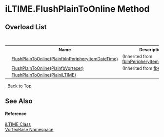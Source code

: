 # iLTIME.FlushPlainToOnline Method 
 


## Overload List
&nbsp;<table><tr><th></th><th>Name</th><th>Description</th></tr><tr><td>![Public method](media/pubmethod.gif "Public method")</td><td><a href="M_VortexBase_fbInPeripheryItemDateTime_FlushPlainToOnline.md">FlushPlainToOnline(PlainfbInPeripheryItemDateTime)</a></td><td> (Inherited from <a href="T_VortexBase_fbInPeripheryItemDateTime.md">fbInPeripheryItemDateTime</a>.)</td></tr><tr><td>![Public method](media/pubmethod.gif "Public method")</td><td><a href="M_VortexBase_fbVortexer_FlushPlainToOnline.md">FlushPlainToOnline(PlainfbVortexer)</a></td><td> (Inherited from <a href="T_VortexBase_fbVortexer.md">fbVortexer</a>.)</td></tr><tr><td>![Public method](media/pubmethod.gif "Public method")</td><td><a href="M_VortexBase_iLTIME_FlushPlainToOnline.md">FlushPlainToOnline(PlainiLTIME)</a></td><td /></tr></table>&nbsp;
<a href="#iltime.flushplaintoonline-method">Back to Top</a>

## See Also


#### Reference
<a href="T_VortexBase_iLTIME.md">iLTIME Class</a><br /><a href="N_VortexBase.md">VortexBase Namespace</a><br />